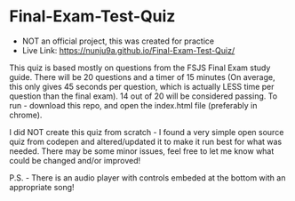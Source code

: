 # Final-Exam-Test-Quiz

- NOT an official project, this was created for practice
- Live Link: https://nunju9a.github.io/Final-Exam-Test-Quiz/

This quiz is based mostly on questions from the FSJS Final Exam study guide. There will be 20 questions and a timer of 15 minutes (On average, this only gives 45 seconds per question, which is actually LESS time per question than the final exam). 14 out of 20 will be considered passing.  To run - download this repo, and open the index.html file (preferably in chrome). 

I did NOT create this quiz from scratch - I found a very simple open source quiz from codepen and altered/updated it to make it run best for what was needed. There may be some minor issues, feel free to let me know what could be changed and/or improved!

P.S. - There is an audio player with controls embeded at the bottom with an appropriate song!
